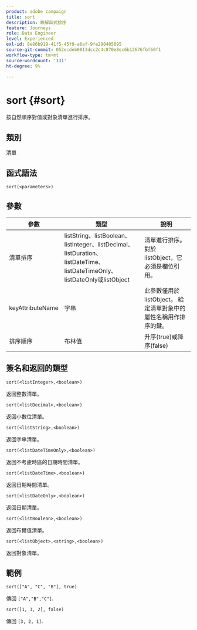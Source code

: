 ```yaml
---
product: adobe campaign
title: sort
description: 瞭解函式排序
feature: Journeys
role: Data Engineer
level: Experienced
exl-id: 8e86b919-41f5-45f9-a6af-9fe290405095
source-git-commit: 052ecdeb0813dcc2c4c870e8ec6b12676fbf60f1
workflow-type: tm+mt
source-wordcount: '131'
ht-degree: 9%

---
```


# sort {#sort}

按自然順序對值或對象清單進行排序。

## 類別

清單

## 函式語法

`sort(<parameters>)`

## 參數

| 參數 | 類型 | 說明 |
|-----------|------------------|------------------|
| 清單排序 | listString、listBoolean、listInteger、listDecimal、listDuration、listDateTime、listDateTimeOnly、listDateOnly或listObject | 清單進行排序。 對於listObject，它必須是欄位引用。 |
| keyAttributeName | 字串 | 此參數僅用於listObject。 給定清單對象中的屬性名稱用作排序的鍵。 |
| 排序順序 | 布林值 | 升序(true)或降序(false) |

## 簽名和返回的類型

`sort(<listInteger>,<boolean>)`

返回整數清單。

`sort(<listDecimal>,<boolean>)`

返回小數位清單。

`sort(<listString>,<boolean>)`

返回字串清單。

`sort(<listDateTimeOnly>,<boolean>)`

返回不考慮時區的日期時間清單。

`sort(<listDateTime>,<boolean>)`

返回日期時間清單。

`sort(<listDateOnly>,<boolean>)`

返回日期清單。

`sort(<listBoolean>,<boolean>)`

返回布爾值清單。

`sort(<listObject>,<string>,<boolean>)`

返回對象清單。

## 範例

`sort(["A", "C", "B"], true)`

傳回 `["A","B","C"]`.

`sort([1, 3, 2], false)`

傳回 `[3, 2, 1]`.

